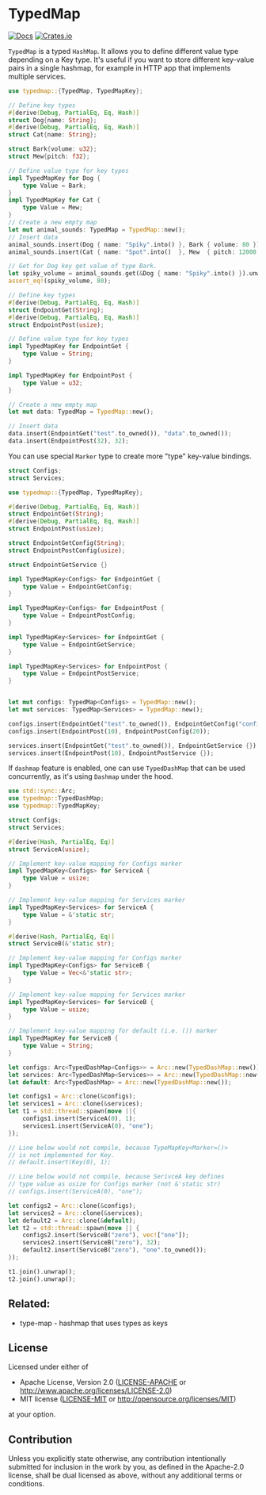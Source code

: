 # TypedMap

[![Docs](https://docs.rs/typedmap/badge.svg)](https://docs.rs/crate/typedmap/)
[![Crates.io](https://img.shields.io/crates/v/typedmap.svg)](https://crates.io/crates/typedmap)

`TypedMap` is a typed `HashMap`. It allows you to define different value type depending on a Key type. It's useful if you want to store different key-value pairs in a single hashmap, for example in HTTP app that implements multiple services.


```rust
use typedmap::{TypedMap, TypedMapKey};

// Define key types
#[derive(Debug, PartialEq, Eq, Hash)]
struct Dog{name: String};
#[derive(Debug, PartialEq, Eq, Hash)]
struct Cat{name: String};

struct Bark{volume: u32};
struct Mew{pitch: f32};

// Define value type for key types
impl TypedMapKey for Dog {
    type Value = Bark;
}
impl TypedMapKey for Cat {
    type Value = Mew;
}
// Create a new empty map
let mut animal_sounds: TypedMap = TypedMap::new();
// Insert data
animal_sounds.insert(Dog { name: "Spiky".into() }, Bark { volume: 80 });
animal_sounds.insert(Cat { name: "Spot".into()  }, Mew  { pitch: 12000.0 });

// Get for Dog key get value of type Bark.
let spiky_volume = animal_sounds.get(&Dog { name: "Spiky".into() }).unwrap().volume;
assert_eq!(spiky_volume, 80); 
```

```rust
// Define key types
#[derive(Debug, PartialEq, Eq, Hash)]
struct EndpointGet(String);
#[derive(Debug, PartialEq, Eq, Hash)]
struct EndpointPost(usize);

// Define value type for key types
impl TypedMapKey for EndpointGet {
    type Value = String;
}

impl TypedMapKey for EndpointPost {
    type Value = u32;
}

// Create a new empty map
let mut data: TypedMap = TypedMap::new();

// Insert data
data.insert(EndpointGet("test".to_owned()), "data".to_owned());
data.insert(EndpointPost(32), 32);
```

You can use special `Marker` type to create more "type" key-value bindings.

```rust
struct Configs;
struct Services;

use typedmap::{TypedMap, TypedMapKey};

#[derive(Debug, PartialEq, Eq, Hash)]
struct EndpointGet(String);
#[derive(Debug, PartialEq, Eq, Hash)]
struct EndpointPost(usize);

struct EndpointGetConfig(String);
struct EndpointPostConfig(usize);

struct EndpointGetService {}

impl TypedMapKey<Configs> for EndpointGet {
    type Value = EndpointGetConfig;
}

impl TypedMapKey<Configs> for EndpointPost {
    type Value = EndpointPostConfig;
}

impl TypedMapKey<Services> for EndpointGet {
    type Value = EndpointGetService;
}

impl TypedMapKey<Services> for EndpointPost {
    type Value = EndpointPostService;
}


let mut configs: TypedMap<Configs> = TypedMap::new();
let mut services: TypedMap<Services> = TypedMap::new();

configs.insert(EndpointGet("test".to_owned()), EndpointGetConfig("config".to_owned()));
configs.insert(EndpointPost(10), EndpointPostConfig(20));

services.insert(EndpointGet("test".to_owned()), EndpointGetService {});
services.insert(EndpointPost(10), EndpointPostService {});
```

If `dashmap` feature is enabled, one can use `TypedDashMap` that can be used concurrently, as it's using `Dashmap` under the hood.

```rust
use std::sync::Arc;
use typedmap::TypedDashMap;
use typedmap::TypedMapKey;

struct Configs;
struct Services;

#[derive(Hash, PartialEq, Eq)]
struct ServiceA(usize);

// Implement key-value mapping for Configs marker
impl TypedMapKey<Configs> for ServiceA {
    type Value = usize;
}

// Implement key-value mapping for Services marker
impl TypedMapKey<Services> for ServiceA {
    type Value = &'static str;
}

#[derive(Hash, PartialEq, Eq)]
struct ServiceB(&'static str);

// Implement key-value mapping for Configs marker
impl TypedMapKey<Configs> for ServiceB {
    type Value = Vec<&'static str>;
}

// Implement key-value mapping for Services marker
impl TypedMapKey<Services> for ServiceB {
    type Value = usize;
}

// Implement key-value mapping for default (i.e. ()) marker
impl TypedMapKey for ServiceB {
    type Value = String;
}

let configs: Arc<TypedDashMap<Configs>> = Arc::new(TypedDashMap::new());
let services: Arc<TypedDashMap<Services>> = Arc::new(TypedDashMap::new());
let default: Arc<TypedDashMap> = Arc::new(TypedDashMap::new());

let configs1 = Arc::clone(&configs);
let services1 = Arc::clone(&services);
let t1 = std::thread::spawn(move ||{
    configs1.insert(ServiceA(0), 1);
    services1.insert(ServiceA(0), "one");
});

// Line below would not compile, because TypeMapKey<Marker=()>
// is not implemented for Key.
// default.insert(Key(0), 1);

// Line below would not compile, because SerivceA key defines
// type value as usize for Configs marker (not &'static str)
// configs.insert(ServiceA(0), "one");

let configs2 = Arc::clone(&configs);
let services2 = Arc::clone(&services);
let default2 = Arc::clone(&default);
let t2 = std::thread::spawn(move || {
    configs2.insert(ServiceB("zero"), vec!["one"]);
    services2.insert(ServiceB("zero"), 32);
    default2.insert(ServiceB("zero"), "one".to_owned());
});

t1.join().unwrap();
t2.join().unwrap();
```

## Related:

 * type-map - hashmap that uses types as keys

## License

Licensed under either of

 * Apache License, Version 2.0
   ([LICENSE-APACHE](LICENSE-APACHE) or http://www.apache.org/licenses/LICENSE-2.0)
 * MIT license
   ([LICENSE-MIT](LICENSE-MIT) or http://opensource.org/licenses/MIT)

at your option.

## Contribution

Unless you explicitly state otherwise, any contribution intentionally submitted
for inclusion in the work by you, as defined in the Apache-2.0 license, shall be
dual licensed as above, without any additional terms or conditions.
